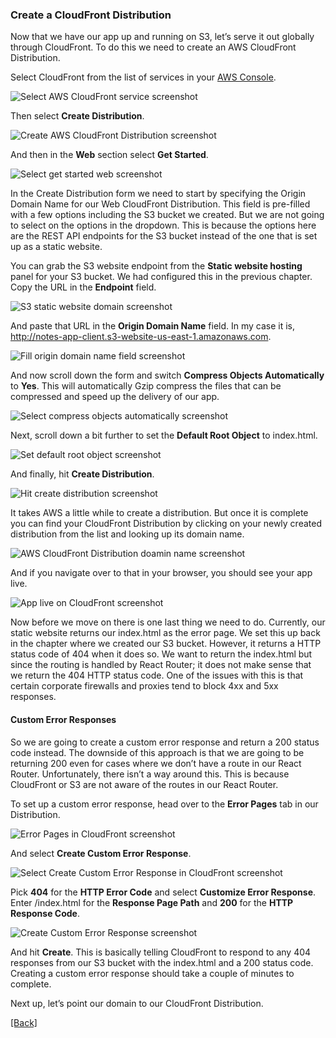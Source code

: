 ### **Create a CloudFront Distribution**
Now that we have our app up and running on S3, let’s serve it out globally through CloudFront. To do this we need to create an AWS CloudFront Distribution.

Select CloudFront from the list of services in your [AWS Console](https://console.aws.amazon.com/).

![Select AWS CloudFront service screenshot](https://d33wubrfki0l68.cloudfront.net/b1c99df14dd89345232b992b1c286b6affedf9a5/bc4da/assets/select-cloudfront-service.png)

Then select **Create Distribution**.

![Create AWS CloudFront Distribution screenshot](https://d33wubrfki0l68.cloudfront.net/6fbd765d84188ed499f233826a740613a6f806d2/e3a59/assets/create-cloudfront-distribution.png)

And then in the **Web** section select **Get Started**.

![Select get started web screenshot](https://d33wubrfki0l68.cloudfront.net/2821bd7e445e5ab4622cf972cdb85ab6ba45b45b/67a53/assets/select-get-started-web.png)

In the Create Distribution form we need to start by specifying the Origin Domain Name for our Web CloudFront Distribution. This field is pre-filled with a few options including the S3 bucket we created. But we are not going to select on the options in the dropdown. This is because the options here are the REST API endpoints for the S3 bucket instead of the one that is set up as a static website.

You can grab the S3 website endpoint from the **Static website hosting** panel for your S3 bucket. We had configured this in the previous chapter. Copy the URL in the **Endpoint** field.

![S3 static website domain screenshot](https://d33wubrfki0l68.cloudfront.net/00e3faebc8f9abaafec69bbbad8c4c3fd2909a6a/48f56/assets/s3-static-website-domain.png)

And paste that URL in the **Origin Domain Name** field. In my case it is, http://notes-app-client.s3-website-us-east-1.amazonaws.com.

![Fill origin domain name field screenshot](https://d33wubrfki0l68.cloudfront.net/bd6f6d9c757e84db3a5f585254a475a33933b34a/aca17/assets/fill-origin-domain-name-field.png)

And now scroll down the form and switch **Compress Objects Automatically** to **Yes**. This will automatically Gzip compress the files that can be compressed and speed up the delivery of our app.

![Select compress objects automatically screenshot](https://d33wubrfki0l68.cloudfront.net/7b83c27037cd62927bbc611b107ff921b0d9ccd0/ddce5/assets/select-compress-objects-automatically.png)

Next, scroll down a bit further to set the **Default Root Object** to index.html.

![Set default root object screenshot](https://d33wubrfki0l68.cloudfront.net/93c82279cadcfd93c993b0548c16b5533eee7844/19d29/assets/set-default-root-object.png)

And finally, hit **Create Distribution**.

![Hit create distribution screenshot](https://d33wubrfki0l68.cloudfront.net/d0d7f33c521979832448caded1ff35041c0c2b74/29850/assets/hit-create-distribution.png)

It takes AWS a little while to create a distribution. But once it is complete you can find your CloudFront Distribution by clicking on your newly created distribution from the list and looking up its domain name.

![AWS CloudFront Distribution doamin name screenshot](https://d33wubrfki0l68.cloudfront.net/5fd018835c34f3d3f1b776c2d8c034acb4cfd3ec/5005a/assets/cloudfront-distribution-domain-name.png)

And if you navigate over to that in your browser, you should see your app live.

![App live on CloudFront screenshot](https://d33wubrfki0l68.cloudfront.net/0097afeef29c04d15d3035d186c9e95c201ce17f/4365a/assets/app-live-on-cloudfront.png)

Now before we move on there is one last thing we need to do. Currently, our static website returns our index.html as the error page. We set this up back in the chapter where we created our S3 bucket. However, it returns a HTTP status code of 404 when it does so. We want to return the index.html but since the routing is handled by React Router; it does not make sense that we return the 404 HTTP status code. One of the issues with this is that certain corporate firewalls and proxies tend to block 4xx and 5xx responses.

#### Custom Error Responses
So we are going to create a custom error response and return a 200 status code instead. The downside of this approach is that we are going to be returning 200 even for cases where we don’t have a route in our React Router. Unfortunately, there isn’t a way around this. This is because CloudFront or S3 are not aware of the routes in our React Router.

To set up a custom error response, head over to the **Error Pages** tab in our Distribution.

![Error Pages in CloudFront screenshot](https://d33wubrfki0l68.cloudfront.net/b762fcda4ce5d27e35e415bf82dbddea56320173/da50a/assets/error-pages-in-cloudfront.png)

And select **Create Custom Error Response**.

![Select Create Custom Error Response in CloudFront screenshot](https://d33wubrfki0l68.cloudfront.net/de224c1a72b3a851523e8a947c3063afdefc16f9/fe5c4/assets/select-create-custom-error-response.png)

Pick **404** for the **HTTP Error Code** and select **Customize Error Response**. Enter /index.html for the **Response Page Path** and **200** for the **HTTP Response Code**.

![Create Custom Error Response screenshot](https://d33wubrfki0l68.cloudfront.net/8e35fc2f6959dde1c7bf8742d1474358774cc076/cebe5/assets/create-custom-error-response.png)

And hit **Create**. This is basically telling CloudFront to respond to any 404 responses from our S3 bucket with the index.html and a 200 status code. Creating a custom error response should take a couple of minutes to complete.

Next up, let’s point our domain to our CloudFront Distribution.


[[Back]](https://github.com/jspHansen/serverless-react-aws)
